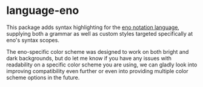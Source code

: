 # language-eno

This package adds syntax highlighting for the [eno notation language](https://eno-lang.org), supplying both a grammar as well as custom styles targeted specifically at eno's syntax scopes.

The eno-specific color scheme was designed to work on both bright and dark backgrounds, but do let me know if you have any issues with readability on a specific color scheme you are using, we can gladly look into improving compatibility even further or even into providing multiple color scheme options in the future.

